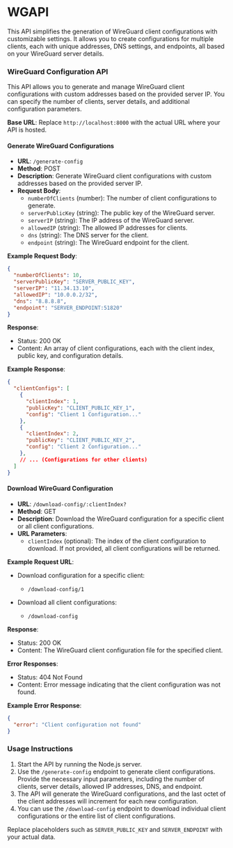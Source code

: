 # WGAPI
This API simplifies the generation of WireGuard client configurations with customizable settings. It allows you to create configurations for multiple clients, each with unique addresses, DNS settings, and endpoints, all based on your WireGuard server details.

### WireGuard Configuration API

This API allows you to generate and manage WireGuard client configurations with custom addresses based on the provided server IP. You can specify the number of clients, server details, and additional configuration parameters.

**Base URL**: Replace `http://localhost:8000` with the actual URL where your API is hosted.

#### Generate WireGuard Configurations

- **URL**: `/generate-config`
- **Method**: POST
- **Description**: Generate WireGuard client configurations with custom addresses based on the provided server IP.
- **Request Body**:
  - `numberOfClients` (number): The number of client configurations to generate.
  - `serverPublicKey` (string): The public key of the WireGuard server.
  - `serverIP` (string): The IP address of the WireGuard server.
  - `allowedIP` (string): The allowed IP addresses for clients.
  - `dns` (string): The DNS server for the client.
  - `endpoint` (string): The WireGuard endpoint for the client.

**Example Request Body**:
```json
{
  "numberOfClients": 10,
  "serverPublicKey": "SERVER_PUBLIC_KEY",
  "serverIP": "11.34.13.10",
  "allowedIP": "10.0.0.2/32",
  "dns": "8.8.8.8",
  "endpoint": "SERVER_ENDPOINT:51820"
}
```

**Response**:
- Status: 200 OK
- Content: An array of client configurations, each with the client index, public key, and configuration details.

**Example Response**:
```json
{
  "clientConfigs": [
    {
      "clientIndex": 1,
      "publicKey": "CLIENT_PUBLIC_KEY_1",
      "config": "Client 1 Configuration..."
    },
    {
      "clientIndex": 2,
      "publicKey": "CLIENT_PUBLIC_KEY_2",
      "config": "Client 2 Configuration..."
    },
    // ... (Configurations for other clients)
  ]
}
```

#### Download WireGuard Configuration

- **URL**: `/download-config/:clientIndex?`
- **Method**: GET
- **Description**: Download the WireGuard configuration for a specific client or all client configurations.
- **URL Parameters**:
  - `clientIndex` (optional): The index of the client configuration to download. If not provided, all client configurations will be returned.

**Example Request URL**:
- Download configuration for a specific client:
  - `/download-config/1`

- Download all client configurations:
  - `/download-config`

**Response**:
- Status: 200 OK
- Content: The WireGuard client configuration file for the specified client.

**Error Responses**:
- Status: 404 Not Found
- Content: Error message indicating that the client configuration was not found.

**Example Error Response**:
```json
{
  "error": "Client configuration not found"
}
```

### Usage Instructions

1. Start the API by running the Node.js server.
2. Use the `/generate-config` endpoint to generate client configurations. Provide the necessary input parameters, including the number of clients, server details, allowed IP addresses, DNS, and endpoint.
3. The API will generate the WireGuard configurations, and the last octet of the client addresses will increment for each new configuration.
4. You can use the `/download-config` endpoint to download individual client configurations or the entire list of client configurations.

Replace placeholders such as `SERVER_PUBLIC_KEY` and `SERVER_ENDPOINT` with your actual data.

